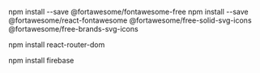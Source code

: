 <!-- font awesome -->
npm install --save @fortawesome/fontawesome-free
npm install --save @fortawesome/react-fontawesome @fortawesome/free-solid-svg-icons @fortawesome/free-brands-svg-icons
<!-- react router  -->
npm install react-router-dom
<!-- fireBase -->
npm install firebase